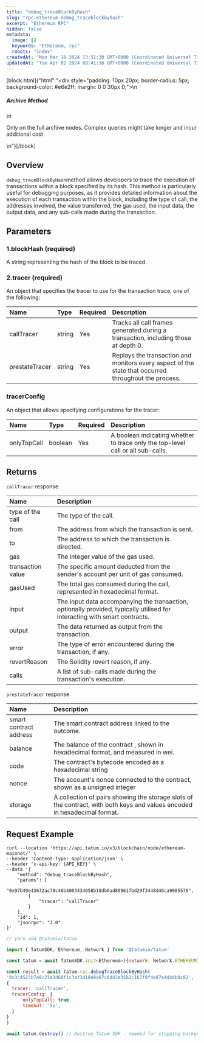 ```yaml
---
title: "debug_traceBlockByHash"
slug: "rpc-ethereum-debug_traceblockbyhash"
excerpt: "Ethereum RPC"
hidden: false
metadata: 
  image: []
  keywords: "Ethereum, rpc"
  robots: "index"
createdAt: "Mon Mar 18 2024 13:51:30 GMT+0000 (Coordinated Universal Time)"
updatedAt: "Tue Apr 02 2024 08:41:16 GMT+0000 (Coordinated Universal Time)"
---
```

[block:html]{"html":"<div style=\"padding: 10px 20px; border-radius: 5px; background-color: #e6e2ff; margin: 0 0 30px 0;\">\n  <h5>Archive Method</h5>\n  <p>Only on the full archive nodes. Complex queries might take longer and incur additional cost</p>\n</div>"}[/block]

## Overview

`debug_traceBlockByHash`method allows developers to trace the execution of transactions within a block specified by its hash. This method is particularly useful for debugging purposes, as it provides detailed information about the execution of each transaction within the block, including the type of call, the addresses involved, the value transferred, the gas used, the input data, the output data, and any sub-calls made during the transaction.

## Parameters

### 1.blockHash (required)

A string representing the hash of the block to be traced.

### 2.tracer (required)

An object that specifies the tracer to use for the transaction trace, one of the following:

| Name           | Type   | Required | Description                                                                                          |
| :------------- | :----- | :------- | :--------------------------------------------------------------------------------------------------- |
| callTracer     | string | Yes      | Tracks all call frames generated during a transaction, including those at depth 0.                   |
| prestateTracer | string | Yes      | Replays the transaction and monitors every aspect of the state that occurred throughout the process. |

### tracerConfig

An object that allows specifying configurations for the tracer:

| Name        | Type    | Required | Description                                                                     |
| :---------- | :------ | :------- | :------------------------------------------------------------------------------ |
| onlyTopCall | boolean | Yes      | A boolean indicating whether to trace only the top-level call or all sub-calls. |

## Returns

`callTracer` response

| Name              | Description                                                                                                                |
| :---------------- | :------------------------------------------------------------------------------------------------------------------------- |
| type of the call  | The type of the call.                                                                                                      |
| from              | The address from which the transaction is sent.                                                                            |
| to                | The address to which the transaction is directed.                                                                          |
| gas               | The integer value of the gas used.                                                                                         |
| transaction value | The specific amount deducted from the sender's account per unit of gas consumed.                                           |
| gasUsed           | The total gas consumed during the call, represented in hexadecimal format.                                                 |
| input             | The input data accompanying the transaction, optionally provided, typically utilised for interacting with smart contracts. |
| output            | The data returned as output from the transaction.                                                                          |
| error             | The type of error encountered during the transaction, if any.                                                              |
| revertReason      | The Solidity revert reason, if any.                                                                                        |
| calls             | A list of sub-calls made during the transaction's execution.                                                               |

`prestateTracer` response

| Name                   | Description                                                                                                               |
| :--------------------- | :------------------------------------------------------------------------------------------------------------------------ |
| smart contract address | The smart contract address linked to the outcome.                                                                         |
| balance                | The balance of the contract , shown in hexadecimal format, and measured in wei.                                           |
| code                   | The contract's bytecode encoded as a hexadecimal string                                                                   |
| nonce                  | The account's nonce connected to the contract, shown as a unsigned integer                                                |
| storage                | A collection of pairs showing the storage slots of the contract, with both keys and values encoded in hexadecimal format. |

## Request Example

```curl
curl --location 'https://api.tatum.io/v3/blockchain/node/ethereum-mainnet/' \
--header 'Content-Type: application/json' \
--header 'x-api-key: {API_KEY}' \
--data '{
    "method": "debug_traceBlockByHash",
    "params": [
        "0x97b49e43632ac70c46b4003434058b18db0ad809617bd29f3448d46ca9085576",
        {
            "tracer": "callTracer"
        }
    ],
    "id": 1,
    "jsonrpc": "2.0"
}'
```
```javascript JS SDK
// yarn add @tatumio/tatum

import { TatumSDK, Ethereum, Network } from '@tatumio/tatum'

const tatum = await TatumSDK.init<Ethereum>({network: Network.ETHEREUM})

const result = await tatum.rpc.debugTraceBlockByHash(
'0x3c4523b7e8c21e3d68f1c3af3d18e8a87c0d43e35b2c1b7f8f4e87e4d4db9c82',
{
  tracer: 'callTracer',
  tracerConfig: {
      onlyTopCall: true,
      timeout: '5s',
  }
}
)

await tatum.destroy() // Destroy Tatum SDK - needed for stopping background jobs
```
